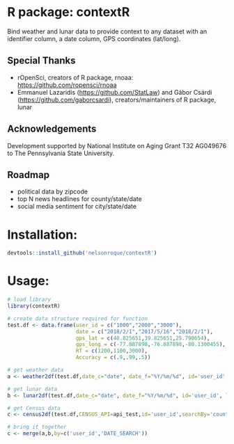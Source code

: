 # R package: contextR
Bind weather and lunar data to provide context to any dataset with an identifier column, a date column, GPS coordinates (lat/long).

## Special Thanks
- rOpenSci, creators of R package, rnoaa: https://github.com/ropensci/rnoaa
- Emmanuel Lazaridis (https://github.com/StatLaw) and Gábor Csárdi (https://github.com/gaborcsardi), creators/maintainers of R package, lunar

## Acknowledgements

Development supported by National Institute on Aging Grant T32 AG049676 to The Pennsylvania State University. 

## Roadmap

- political data by zipcode
- top N news headlines for county/state/date
- social media sentiment for city/state/date

# Installation:
```r
devtools::install_github('nelsonroque/contextR')

```

# Usage:

```r
# load library
library(contextR)

# create data structure required for function
test.df <- data.frame(user_id = c("1000","2000","3000"),
                      date = c("2018/2/1","2017/5/16","2018/2/1"),
                      gps_lat = c(40.825651,39.825651,25.790654),
                      gps_long = c(-77.887898,-76.887898,-80.1300455),
                      RT = c(1200,1100,3000),
                      Accuracy = c(.9,.99,.5))

# get weather data
a <- weather2df(test.df,date_c="date", date_f="%Y/%m/%d", id='user_id', lat='gps_lat', long='gps_long', radius=5, clean=F)

# get lunar data
b <- lunar2df(test.df,date_c="date", date_f="%Y/%m/%d", id='user_id', lat='gps_lat', long='gps_long')

# get Census data
c <- census2df(test.df,CENSUS_API=api_test,id='user_id',searchBy='county',searchTarget='PA')

# bring it together
c <- merge(a,b,by=c('user_id','DATE_SEARCH'))